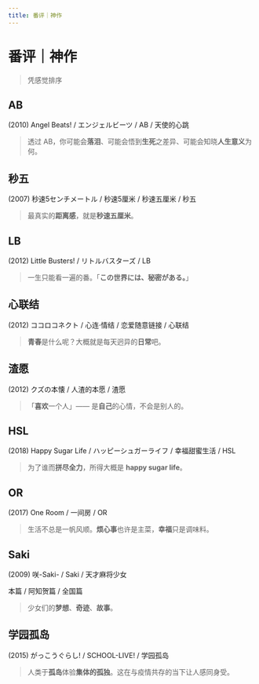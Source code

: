 ```yaml
---
title: 番评｜神作
---
```


# 番评｜神作

> 凭感觉排序

## AB

(2010) Angel Beats! / エンジェルビーツ / AB / 天使的心跳

> 透过 AB，你可能会**落泪**、可能会悟到**生死**之差异、可能会知晓**人生意义**为何。

## 秒五

(2007) 秒速5センチメートル / 秒速5厘米 / 秒速五厘米 / 秒五

> 最真实的**距离感**，就是**秒速五厘米**。

## LB

(2012) Little Busters! / リトルバスターズ / LB

> 一生只能看一遍的番。「**この世界には、秘密がある。**」

## 心联结

(2012) ココロコネクト / 心连·情结 / 恋爱随意链接 / 心联结

> **青春**是什么呢？大概就是每天迥异的**日常**吧。

## 渣愿

(2012) クズの本懐 / 人渣的本愿 / 渣愿

> 「**喜欢**一个人」—— 是**自己**的心情，不会是别人的。

## HSL

(2018) Happy Sugar Life / ハッピーシュガーライフ / 幸福甜蜜生活 / HSL

> 为了谁而**拼尽全力**，所得大概是 **happy sugar life**。

## OR

(2017) One Room / 一间房 / OR

> 生活不总是一帆风顺。**烦心事**也许是主菜，**幸福**只是调味料。

## Saki

(2009) 咲-Saki- / Saki / 天才麻将少女

本篇 / 阿知贺篇 / 全国篇

> 少女们的**梦想**、**奇迹**、**故事**。

## 学园孤岛

(2015) がっこうぐらし! / SCHOOL-LIVE! / 学园孤岛

> 人类于**孤岛**体验**集体的孤独**。这在与疫情共存的当下让人感同身受。
